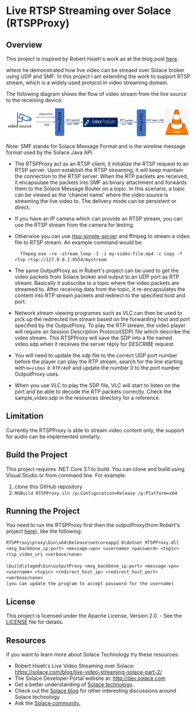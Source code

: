 # Live RTSP Streaming over Solace (RTSPProxy)
## Overview

This project is inspired by Robert Hsieh's work as at the blog post [here](https://solace.com/blog/use-cases/live-video-streaming-solace-part-2).  

where he demonstrated how live video can be streaed over Solace broker using UDP and SMF. In this project I am extending the work to support RTSP stream, which is a widely used protocol in video streaming domain.

The following diagram shows the flow of video stream from the live source to the receiving device:

![](https://github.com/yangsen207/RTSPProxy/blob/main/resources/Diagrams.png)

Note: SMF stands for Solace Message Format and is the wireline message format used by the Solace Java API.

- The RTSPProxy act as an RTSP client, it initialize the RTSP request to an RTSP server. Upon establish the RTSP streaming, it will keep maintain the connection to the RTSP server. When the RTP packets are received, it encapsulate the packets into SMF as binary attachment and forwards them to the Solace Message Router on a topic.  In this scenario, a topic can be viewed as the 'channel name' where the video source is streaming the live video to. The delivery mode can be persistent or direct.

- If you have an IP camera which can provide an RTSP stream, you can use the RTSP stream from the camera for testing.
- Otherwise you can use [rtsp-simple-server](https://github.com/aler9/rtsp-simple-server) and ffmpeg to stream a video file to RTSP stream. An example command would be:

        ffmpeg.exe -re -stream_loop -1 -i my-video-file.mp4 -c copy -f rtsp rtsp://127.0.0.1:8554/mystream

- The same OutputProxy as in Robert's project can be used to get the video packets from Solace broker and output to an UDP port as RTP stream. Basically it subscribe to a topic where the video packets are streamed to. After receiving data from the topic, it re-encapsulates the content into RTP stream packets and redirect to the specified host and port.

- Network stream viewing programes such as VLC can then be used to pick up the redirected live stream based on the
forwarding host and port specified by the OutputProxy.  To play the RTP stream, the video player will require an Session Description Protocol(SDP) file which describe the video stream. This RTSPProxy will save the SDP into a file named video.sdp when it receives the server reply for DESCRIBE request. 
- You will need to update the sdp file to the correct UDP port number before the player can play the RTP stream, search for the line starting with 
	`m=video 0 RTP/AVP`
and update the number 0 to the port number OutputProxy uses.
	
- When you use VLC to play the SDP file, VLC will start to listen on the port and be able to decode the RTP packets correctly. Check the sample_video.sdp in the resources directory for a reference.

## Limitation
Currently the RTSPProxy is able to stream video content only, the support for audio can be implemented similarly.


## Build the Project
This project requires .NET Core 3.1 to build.
You can clone and build using Visual Studio or from command line. For example:

  1. clone this GitHub repository
  2. `MSBuild RTSPProxy.sln /p:Configuration=Release /p:Platform=x64`


## Running the Project

You need to run the RTSPProxy first then the outputProxy(from Robert's project [here](https://github.com/roberthatwork/broadcastme)), like the following:

    RTSPProxy\proxy\bin\x64\Release\netcoreapp2.0\dotnet RTSPProxy.dll <msg_backbone_ip:port> <message-vpn> <username> <password> <topic> rtsp_video_uri <verbose/none>

    \build\staged\bin\outputProxy <msg_backbone_ip:port> <message-vpn> <username> <topic> <redirect_host_ip> <redirect_host_port> <verbose/none>
	(you can update the program to accept password for the username)


## License

This project is licensed under the Apache License, Version 2.0. - See the [LICENSE](LICENSE) file for details.


## Resources

If you want to learn more about Solace Technology try these resources:

- Robert Hsieh's Live Video Streaming over Solace: https://solace.com/blog/live-video-streaming-solace-part-2/
- The Solace Developer Portal website at: http://dev.solace.com
- Get a better understanding of [Solace technology](http://dev.solace.com/tech/).
- Check out the [Solace blog](http://dev.solace.com/blog/) for other interesting discussions around Solace technology
- Ask the [Solace community.](http://dev.solace.com/community/)
